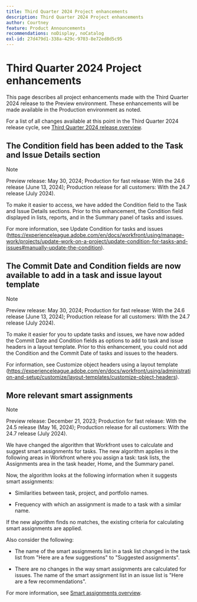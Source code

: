```yaml
---
title: Third Quarter 2024 Project enhancements
description: Third Quarter 2024 Project enhancements
author: Courtney
feature: Product Announcements
recommendations: noDisplay, noCatalog
exl-id: 27d479d1-338a-429c-9703-8e72ed8d5c95
---
```

# Third Quarter 2024 Project enhancements

This page describes all project enhancements made with the Third Quarter 2024 release to the Preview environment. These enhancements will be made available in the Production environment as noted.

For a list of all changes available at this point in the Third Quarter 2024 release cycle, see [Third Quarter 2024 release overview](/help/quicksilver/product-announcements/product-releases/24-q3-release-activity/24-q3-release-overview.md).


## The Condition field has been added to the Task and Issue Details section 

>[!NOTE]
>
>Preview release: May 30, 2024; Production for fast release: With the 24.6 release (June 13, 2024); Production release for all customers: With the 24.7 release (July 2024).

To make it easier to access, we have added the Condition field to the Task and Issue Details sections. Prior to this enhancement, the Condition field displayed in lists, reports, and in the Summary panel of tasks and issues.  

For more information, see Update Condition for tasks and issues (https://experienceleague.adobe.com/en/docs/workfront/using/manage-work/projects/update-work-on-a-project/update-condition-for-tasks-and-issues#manually-update-the-condition).

## The Commit Date and Condition fields are now available to add in a task and issue layout template 

>[!NOTE]
>
>Preview release: May 30, 2024; Production for fast release: With the 24.6 release (June 13, 2024); Production release for all customers: With the 24.7 release (July 2024).

To make it easier for you to update tasks and issues, we have now added the Commit Date and Condition fields as options to add to task and issue headers in a layout template. Prior to this enhancement, you could not add the Condition and the Commit Date of tasks and issues to the headers.  

For information, see Customize object headers using a layout template (https://experienceleague.adobe.com/en/docs/workfront/using/administration-and-setup/customize/layout-templates/customize-object-headers).

## More relevant smart assignments

>[!NOTE]
>
>Preview release: December 21, 2023; Production for fast release: With the 24.5 release (May 16, 2024); Production release for all customers: With the 24.7 release (July 2024).

We have changed the algorithm that Workfront uses to calculate and suggest smart assignments for tasks. The new algorithm applies in the following areas in Workfront where you assign a task: task lists, the Assignments area in the task header, Home, and the Summary panel. 

Now, the algorithm looks at the following information when it suggests smart assignments:  

* Similarities between task, project, and portfolio names. 

* Frequency with which an assignment is made to a task with a similar name. 

If the new algorithm finds no matches, the existing criteria for calculating smart assignments are applied.  

Also consider the following: 

* The name of the smart assignments list in a task list changed in the task list from "Here are a few suggestions" to "Suggested assignments". 

* There are no changes in the way smart assignments are calculated for issues. The name of the smart assignment list in an issue list is "Here are a few recommendations".  

For more information, see [Smart assignments overview](/help/quicksilver/manage-work/tasks/assign-tasks/smart-assignments.md).

